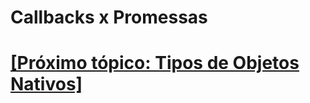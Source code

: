 # Callbacks x Promessas

# [[Próximo tópico: Tipos de Objetos Nativos]](./tipos-objetos-nativos/tipos-objetos-nativos.md)

<!--
- Então callbacks e promessas são ferramentas utilizadas para lidar com operações assíncronas. Sendo que callbacks são possíveis porque em JavaScript as funções são objetos de ordem superior, ou seja, você pode passar funções como argumento para outras funções, enquanto promessas foram implementadas através de um objeto.
Enquanto isso as estruturas criadas para tratar da resolução ou rejeição da ação são: `then`/`catch` e `async`/`await`. Sendo que `then`/`catch` mantém o aspecto assíncrono da operação, com o código passado como argumento a eles sendo executado somente quando resolvido/rejeitado e, `async`/`await` força o fluxo do código esperar a resolução/rejeição da ação, tornando a operação assíncrona, síncrona
- axios
- axios.interceptors
- axios.interceptors.request
- axios.interceptors.request.use
- Template Literal
- NaN
- Infinity
- Comportamento das variáveis de ambiente (process.env) em relação a valores falsy
- Variáveis
- Classes
- Objetos
- Linguagem de Programação
- Linguagem de Programação de alto nível
- Linguagem de Programação interpretada
- Linguagem de Programação dinamicamente tipada
- Node.js
- JS é compilada antes de executada (pelo motor)
-->